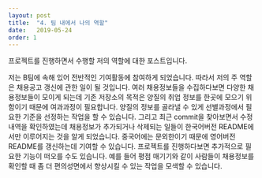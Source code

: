 ```yaml
---
layout: post
title:  "4. 팀 내에서 나의 역할"
date:   2019-05-24
order: 1
---
```

프로젝트를 진행하면서 수행할 저의 역할에 대한 포스트입니다.

저는 B팀에 속해 있어 전반적인 기여활동에 참여하게 되었습니다.
따라서 저의 주 역할은 채용공고 갱신에 관한 일이 될 것입니다.
여러 채용정보들을 수집하다보면 다양한 채용정보들이 모이게 되는데
기존 저장소의 목적은 양질의 취업 정보를 한곳에 모으기 위함이기 때문에
여과과정이 필요합니다. 양질의 정보를 골라낼 수 있게 선별과정에서 필요한 기준을 선정하는
작업을 할 수 있습니다. 그리고 최근 commit을 찾아보면서 수정내역을 확인하였는데 
채용정보가 추가되거나 삭제되는 일들이 한국어버전 README에서만 이루어지는 것을 알게
되었습니다. 중국어에는 문외한이기 때문에 영어버전 README를 갱신하는데 
기여할 수 있습니다. 프로젝트를 진행하다보면 추가적으로 필요한 기능이 떠오를 수도 있습니다. 예를 들어 평점 매기기와 같이 사람들이 채용정보를 확인할 때 좀 더 편의성면에서
향상시킬 수 있는 작업을 모색할 수 있습니다.
